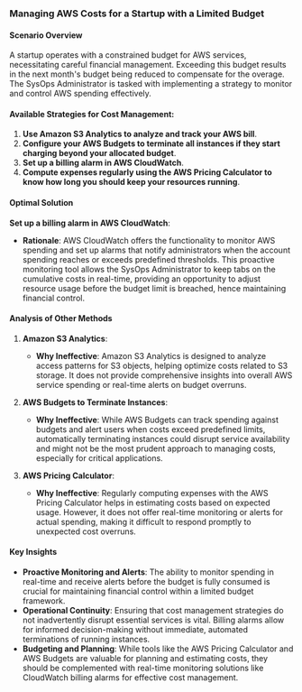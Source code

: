 ### Managing AWS Costs for a Startup with a Limited Budget

#### Scenario Overview

A startup operates with a constrained budget for AWS services, necessitating careful financial management. Exceeding this budget results in the next month's budget being reduced to compensate for the overage. The SysOps Administrator is tasked with implementing a strategy to monitor and control AWS spending effectively.

#### Available Strategies for Cost Management:

1. **Use Amazon S3 Analytics to analyze and track your AWS bill**.
2. **Configure your AWS Budgets to terminate all instances if they start charging beyond your allocated budget**.
3. **Set up a billing alarm in AWS CloudWatch**.
4. **Compute expenses regularly using the AWS Pricing Calculator to know how long you should keep your resources running**.

#### Optimal Solution

**Set up a billing alarm in AWS CloudWatch**:

- **Rationale**: AWS CloudWatch offers the functionality to monitor AWS spending and set up alarms that notify administrators when the account spending reaches or exceeds predefined thresholds. This proactive monitoring tool allows the SysOps Administrator to keep tabs on the cumulative costs in real-time, providing an opportunity to adjust resource usage before the budget limit is breached, hence maintaining financial control.

#### Analysis of Other Methods

1. **Amazon S3 Analytics**:
    
    - **Why Ineffective**: Amazon S3 Analytics is designed to analyze access patterns for S3 objects, helping optimize costs related to S3 storage. It does not provide comprehensive insights into overall AWS service spending or real-time alerts on budget overruns.
2. **AWS Budgets to Terminate Instances**:
    
    - **Why Ineffective**: While AWS Budgets can track spending against budgets and alert users when costs exceed predefined limits, automatically terminating instances could disrupt service availability and might not be the most prudent approach to managing costs, especially for critical applications.
3. **AWS Pricing Calculator**:
    
    - **Why Ineffective**: Regularly computing expenses with the AWS Pricing Calculator helps in estimating costs based on expected usage. However, it does not offer real-time monitoring or alerts for actual spending, making it difficult to respond promptly to unexpected cost overruns.

#### Key Insights

- **Proactive Monitoring and Alerts**: The ability to monitor spending in real-time and receive alerts before the budget is fully consumed is crucial for maintaining financial control within a limited budget framework.
- **Operational Continuity**: Ensuring that cost management strategies do not inadvertently disrupt essential services is vital. Billing alarms allow for informed decision-making without immediate, automated terminations of running instances.
- **Budgeting and Planning**: While tools like the AWS Pricing Calculator and AWS Budgets are valuable for planning and estimating costs, they should be complemented with real-time monitoring solutions like CloudWatch billing alarms for effective cost management.